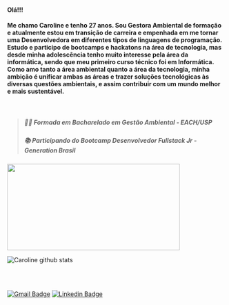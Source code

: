 #### Olá!!!
#### Me chamo Caroline e tenho 27 anos. Sou Gestora Ambiental de formação e atualmente estou em transição de carreira e empenhada em me tornar uma Desenvolvedora em diferentes tipos de linguagens de programação. Estudo e participo de bootcamps e hackatons na área de tecnologia, mas desde minha adolescência tenho muito interesse pela área da informática, sendo que meu primeiro curso técnico foi em Informática. Como amo tanto a área ambiental quanto a área da tecnologia, minha ambição é unificar ambas as áreas e trazer soluções tecnológicas às diversas questões ambientais, e assim contribuir com um mundo melhor e mais sustentável. 

<br />

>##### 👩‍🎓 Formada em Bacharelado em Gestão Ambiental - EACH/USP
>##### 📚 Participando do Bootcamp Desenvolvedor Fullstack Jr - Generation Brasil 

<img src="https://github-readme-stats.vercel.app/api/top-langs/?username=carolinemerces&layout=compact" width="400" height="200">
<p>

![Caroline github stats](https://github-readme-stats.vercel.app/api?username=carolinemerces&show_icons=true&theme=buefy)

<br />
<br />

[![Gmail Badge](https://img.shields.io/badge/-Gmail-c14438?style=flat-square&logo=Gmail&logoColor=white&link=mailto:carolinedasmerces@gmail.com)](mailto:carolinedasmerces@gmail.com)
[![Linkedin Badge](https://img.shields.io/badge/-LinkedIn-blue?style=flat-square&logo=Linkedin&logoColor=white&link=https://www.linkedin.com/in/carolinedasmerces/)](https://www.linkedin.com/in/carolinedasmerces/)


